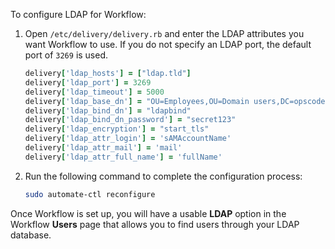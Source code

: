 To configure LDAP for Workflow:

1.  Open `/etc/delivery/delivery.rb` and enter the LDAP attributes you
    want Workflow to use. If you do not specify an LDAP port, the
    default port of `3269` is used.

    ``` ruby
    delivery['ldap_hosts'] = ["ldap.tld"]
    delivery['ldap_port'] = 3269
    delivery['ldap_timeout'] = 5000
    delivery['ldap_base_dn'] = "OU=Employees,OU=Domain users,DC=opscodecorp,DC=com"
    delivery['ldap_bind_dn'] = "ldapbind"
    delivery['ldap_bind_dn_password'] = "secret123"
    delivery['ldap_encryption'] = "start_tls"
    delivery['ldap_attr_login'] = 'sAMAccountName'
    delivery['ldap_attr_mail'] = 'mail'
    delivery['ldap_attr_full_name'] = 'fullName'
    ```

2.  Run the following command to complete the configuration process:

    ``` bash
    sudo automate-ctl reconfigure
    ```

Once Workflow is set up, you will have a usable **LDAP** option in the
Workflow **Users** page that allows you to find users through your LDAP
database.